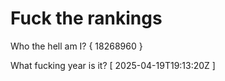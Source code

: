 # Fuck the rankings

Who the hell am I?
{ 18268960 }

What fucking year is it?
[ 2025-04-19T19:13:20Z ]
